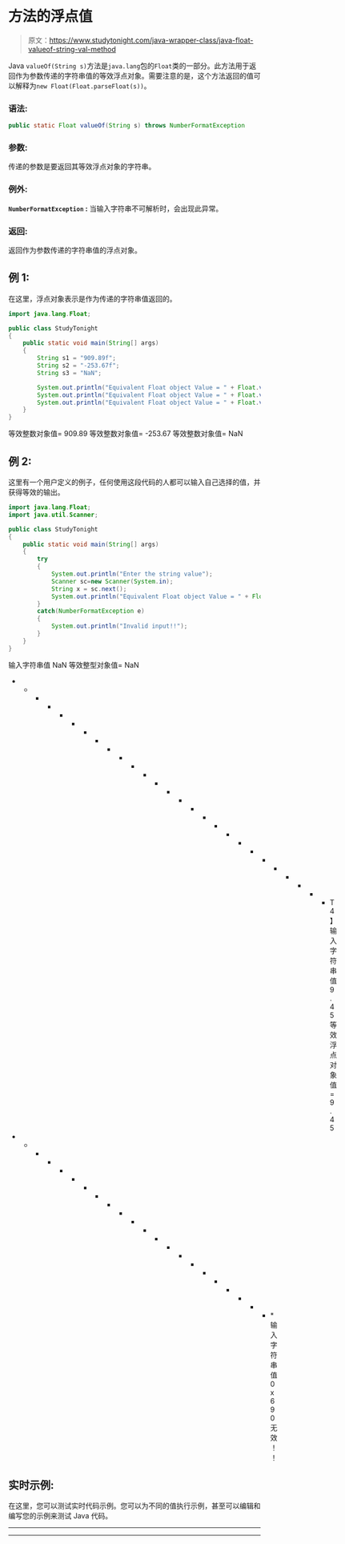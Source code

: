 # 方法的浮点值

> 原文：<https://www.studytonight.com/java-wrapper-class/java-float-valueof-string-val-method>

Java `valueOf(String s)`方法是`java.lang`包的`Float`类的一部分。此方法用于返回作为参数传递的字符串值的等效浮点对象。需要注意的是，这个方法返回的值可以解释为`new Float(Float.parseFloat(s))`。

### 语法:

```java
public static Float valueOf(String s) throws NumberFormatException
```

### 参数:

传递的参数是要返回其等效浮点对象的字符串。

### 例外:

**`NumberFormatException` :** 当输入字符串不可解析时，会出现此异常。

### 返回:

返回作为参数传递的字符串值的浮点对象。

## 例 1:

在这里，浮点对象表示是作为传递的字符串值返回的。

```java
import java.lang.Float;

public class StudyTonight 
{  
    public static void main(String[] args)
    {  
        String s1 = "909.89f";
        String s2 = "-253.67f";
        String s3 = "NaN";

        System.out.println("Equivalent Float object Value = " + Float.valueOf(s1));//returns a Float object representing the String specified 
        System.out.println("Equivalent Float object Value = " + Float.valueOf(s2));   
        System.out.println("Equivalent Float object Value = " + Float.valueOf(s3));     
    }  
} 
```

等效整数对象值= 909.89
等效整数对象值= -253.67
等效整数对象值= NaN

## 例 2:

这里有一个用户定义的例子，任何使用这段代码的人都可以输入自己选择的值，并获得等效的输出。

```java
import java.lang.Float;
import java.util.Scanner;

public class StudyTonight 
{  
    public static void main(String[] args)
    {    
        try
        {
            System.out.println("Enter the string value");
            Scanner sc=new Scanner(System.in);
            String x = sc.next();
            System.out.println("Equivalent Float object Value = " + Float.valueOf(x));//returns a Float object representing the string specified 
        }
        catch(NumberFormatException e)
        {
            System.out.println("Invalid input!!");
        }
    }  
} 
```

输入字符串值
NaN
等效整型对象值= NaN
* * * * * * * * * * * * * * * * * * * * * * * * * * * T4】输入字符串值
9.45
等效浮点对象值= 9.45
* * * * * * * * * * * * * * * * * * * * * * *输入字符串值
0x690
无效！！

## 实时示例:

在这里，您可以测试实时代码示例。您可以为不同的值执行示例，甚至可以编辑和编写您的示例来测试 Java 代码。

* * *

* * *